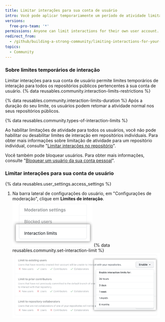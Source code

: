 ```yaml
---
title: Limitar interações para sua conta de usuário
intro: Você pode aplicar temporariamente um período de atividade limitada para certos usuários em todos os repositórios públicos pertencentes à sua conta de usuário.
versions:
  free-pro-team: '*'
permissions: Anyone can limit interactions for their own user account.
redirect_from:
  - /github/building-a-strong-community/limiting-interactions-for-your-user-account
topics:
  - Community
---
```


### Sobre limites temporários de interação

Limitar interações para sua conta de usuário permite limites temporários de interação para todos os repositórios públicos pertencentes à sua conta de usuário. {% data reusables.community.interaction-limits-restrictions %}

{% data reusables.community.interaction-limits-duration %} Após a duração do seu limite, os usuários podem retomar a atividade normal nos seus repositórios públicos.

{% data reusables.community.types-of-interaction-limits %}

Ao habilitar limitações de atividade para todos os usuários, você não pode habilitar ou desabilitar limites de interação em repositórios individuais. Para obter mais informações sobre limitação de atividade para um repositório individual, consulte "[Limitar interações no repositório](/communities/moderating-comments-and-conversations/limiting-interactions-in-your-repository)".

Você também pode bloquear usuários. Para obter mais informações, consulte "[Bloquear um usuário da sua conta pessoal](/communities/maintaining-your-safety-on-github/blocking-a-user-from-your-personal-account)".

### Limitar interações para sua conta de usuário

{% data reusables.user_settings.access_settings %}
1. Na barra lateral de configurações do usuário, em "Configurações de moderação", clique em **Limites de interação**. ![Aba "Limites de interação" na barra lateral de configurações do usuário](/assets/images/help/settings/settings-sidebar-interaction-limits.png)
{% data reusables.community.set-interaction-limit %}
  ![Opções Temporary interaction limit (Restrições de interação temporárias)](/assets/images/help/settings/user-account-temporary-interaction-limits-options.png)
